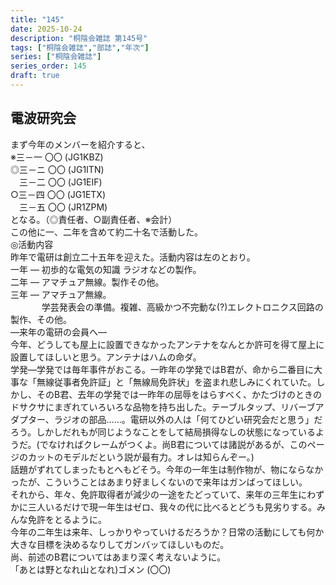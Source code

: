 ```yaml
---
title: "145"
date: 2025-10-24
description: "桐陰会雑誌 第145号"
tags: ["桐陰会雑誌","部誌","年次"]
series: ["桐陰会雑誌"]
series_order: 145
draft: true
---
```


## 電波研究会

まず今年のメンバーを紹介すると、  
※三​－一 〇〇 (JG1KBZ)  
◎三​－ニ 〇〇 (JG1ITN)  
　三​－二 〇〇 (JG1EIF)  
○三​－四 〇〇 (JG1ETX)  
　三​－五 〇〇 (JR1ZPM)  
となる。（◎責任者、○副責任者、※会計）  
この他に一、二年を含めて約二十名で活動した。  
◎活動内容  
昨年で電研は創立二十五年を迎えた。活動内容は左のとおり。  
一年 ― 初歩的な電気の知識 ラジオなどの製作。  
二年 — アマチュア無線。製作その他。  
三年 — アマチュア無線。  
　　 　  学芸発表会の準備。複雑、高級かつ不完動な(?)エレクトロニクス回路の製作、その他。  
―来年の電研の会員へ―  
今年、どうしても屋上に設置できなかったアンテナをなんとか許可を得て屋上に設置してほしいと思う。アンテナはハムの命ダ。  
学発―学発では毎年事件がおこる。一昨年の学発ではB君が、命から二番目に大事な「無線従事者免許証」と「無線局免許状」を盗まれ悲しみにくれていた。しかし、そのB君、去年の学発では一昨年の屈辱をはらすべく、かたづけのときのドサクサにまぎれていろいろな品物を持ち出した。テーブルタップ、リバーブアダプター、ラジオの部品……。電研以外の人は「何てひどい研究会だと思う」だろう。しかしだれもが同じようなことをして結局損得なしの状態になっているようだ。(でなければクレームがつくよ。尚B君については諸説があるが、このページのカットのモデルだという説が最有力。オレは知らんぞー。)  
話題がずれてしまったもとへもどそう。今年の一年生は制作物が、物にならなかったが、こういうことはあまり好ましくないので来年はガンばってほしい。  
それから、年々、免許取得者が減少の一途をたどっていて、来年の三年生にわずかに三人いるだけで現一年生はゼロ、我々の代に比べるとどうも見劣りする。みんな免許をとるように。  
今年の二年生は来年、しっかりやっていけるだろうか？日常の活動にしても何か大きな目標を決めるなりしてガンバッてほしいものだ。  
尚、前述のB君についてはあまり深く考えないように。  
「あとは野となれ山となれ)ゴメン
(〇〇)

